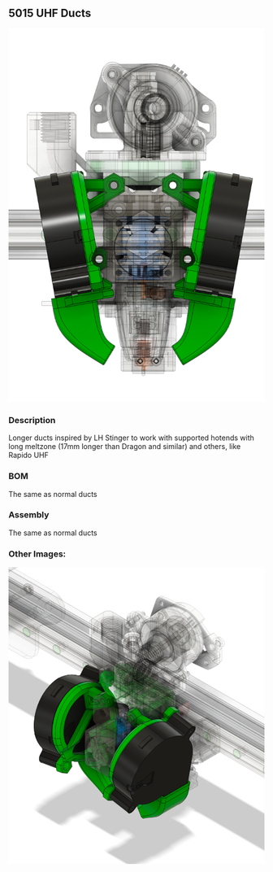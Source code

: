 ## 5015 UHF Ducts

<img src="./Images/Front.png"/>

### Description

Longer ducts inspired by LH Stinger to work with supported hotends with long meltzone (17mm longer than Dragon and similar) and others, like Rapido UHF

### BOM

The same as normal ducts

### Assembly

The same as normal ducts

### Other Images:

<img src="./Images/Angle.png"/>
